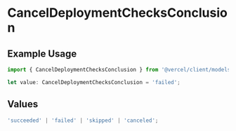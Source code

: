 # CancelDeploymentChecksConclusion

## Example Usage

```typescript
import { CancelDeploymentChecksConclusion } from '@vercel/client/models/operations';

let value: CancelDeploymentChecksConclusion = 'failed';
```

## Values

```typescript
'succeeded' | 'failed' | 'skipped' | 'canceled';
```
